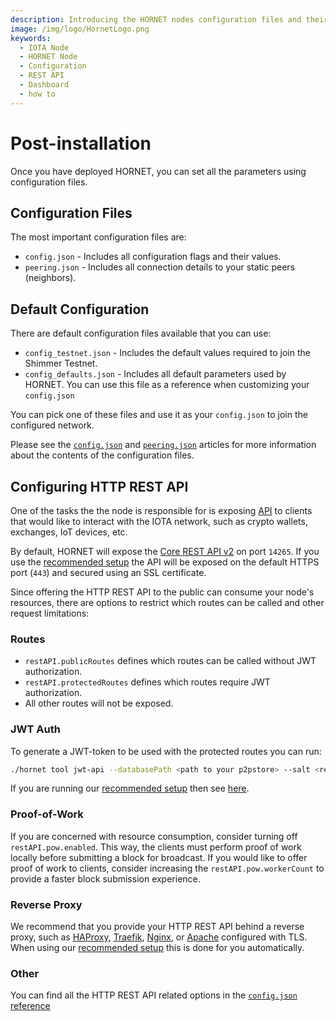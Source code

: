```yaml
---
description: Introducing the HORNET nodes configuration files and their settings.
image: /img/logo/HornetLogo.png
keywords:
  - IOTA Node
  - HORNET Node
  - Configuration
  - REST API
  - Dashboard
  - how to
---
```


# Post-installation

Once you have deployed HORNET, you can set all the parameters using configuration files.

## Configuration Files

The most important configuration files are:

- `config.json` - Includes all configuration flags and their values.
- `peering.json` - Includes all connection details to your static peers (neighbors).

## Default Configuration

There are default configuration files available that you can use:

- `config_testnet.json` - Includes the default values required to join the Shimmer Testnet.
- `config_defaults.json` - Includes all default parameters used by HORNET. You can use this file as a reference when customizing your `config.json`

You can pick one of these files and use it as your `config.json` to join the configured network.

Please see the [`config.json`](../references/configuration.md) and [`peering.json`](../references/peering.md) articles for more information about the contents of the configuration files.

## Configuring HTTP REST API

One of the tasks the the node is responsible for is exposing [API](../references/api_reference.md) to clients that would like to interact with the IOTA network, such as crypto wallets, exchanges, IoT devices, etc.

By default, HORNET will expose the [Core REST API v2](../references/api_reference.md) on port `14265`.
If you use the [recommended setup](using_docker.md) the API will be exposed on the default HTTPS port (`443`) and secured using an SSL certificate.

Since offering the HTTP REST API to the public can consume your node's resources, there are options to restrict which routes can be called and other request limitations:

### Routes

- `restAPI.publicRoutes` defines which routes can be called without JWT authorization.
- `restAPI.protectedRoutes` defines which routes require JWT authorization.
- All other routes will not be exposed.

### JWT Auth

To generate a JWT-token to be used with the protected routes you can run:

```sh
./hornet tool jwt-api --databasePath <path to your p2pstore> --salt <restAPI.jwtAuth.salt value from your config.json>
```

If you are running our [recommended setup](using_docker.md) then see [here](using_docker.md#tools).

### Proof-of-Work

If you are concerned with resource consumption, consider turning off `restAPI.pow.enabled`.
This way, the clients must perform proof of work locally before submitting a block for broadcast.
If you would like to offer proof of work to clients, consider increasing the `restAPI.pow.workerCount` to provide a faster block submission experience.

### Reverse Proxy

We recommend that you provide your HTTP REST API behind a reverse proxy, such as [HAProxy](http://www.haproxy.org/), [Traefik](https://traefik.io/), [Nginx](https://www.nginx.com/), or [Apache](https://www.apache.org/) configured with TLS.
When using our [recommended setup](using_docker.md) this is done for you automatically.

### Other

You can find all the HTTP REST API related options in the [`config.json` reference](../references/configuration.md#restapi)
